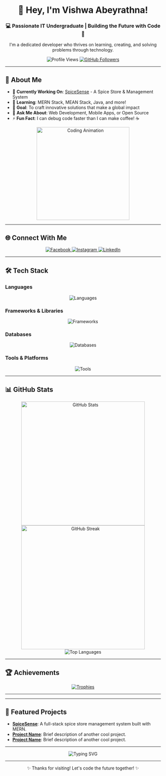 <div align="center">
  <h1>👋 Hey, I'm Vishwa Abeyrathna!</h1>
  <h3>💻 Passionate IT Undergraduate | Building the Future with Code 🚀</h3>
  <p>I'm a dedicated developer who thrives on learning, creating, and solving problems through technology.</p>

  <img src="https://komarev.com/ghpvc/?username=vishwaabeyrathna&label=Profile%20Views&color=0e75b6&style=flat" alt="Profile Views" />
  <a href="https://github.com/vishwaabeyrathna">
    <img src="https://img.shields.io/github/followers/vishwaabeyrathna?label=Follow&style=social" alt="GitHub Followers" />
  </a>
</div>

---

## 🌌 About Me

- 🔭 **Currently Working On**: [SpiceSense](https://github.com/vishwaabeyrathna/spicesense) - A Spice Store & Management System
- 🌱 **Learning**: MERN Stack, MEAN Stack, Java, and more!
- 🎯 **Goal**: To craft innovative solutions that make a global impact
- 💬 **Ask Me About**: Web Development, Mobile Apps, or Open Source
- ⚡ **Fun Fact**: I can debug code faster than I can make coffee! ☕

<div align="center">
  <img src="https://media.giphy.com/media/L1R1tvI9svkIWwpVYr/giphy.gif" width="300" alt="Coding Animation"/>
</div>

---

## 🌐 Connect With Me

<div align="center">
  <a href="https://fb.com/vishwa abeyrathna" target="_blank">
    <img src="https://img.shields.io/badge/Facebook-1877F2?style=for-the-badge&logo=facebook&logoColor=white" alt="Facebook"/>
  </a>
  <a href="https://instagram.com/vishwa_bey" target="_blank">
    <img src="https://img.shields.io/badge/Instagram-E4405F?style=for-the-badge&logo=instagram&logoColor=white" alt="Instagram"/>
  </a>
  <a href="https://linkedin.com/in/vishwaabeyrathna" target="_blank">
    <img src="https://img.shields.io/badge/LinkedIn-0077B5?style=for-the-badge&logo=linkedin&logoColor=white" alt="LinkedIn"/>
  </a>
</div>

---

## 🛠️ Tech Stack

### Languages
<p align="center">
  <img src="https://skillicons.dev/icons?i=java,js,python,php,c,cpp,kotlin" alt="Languages"/>
</p>

### Frameworks & Libraries
<p align="center">
  <img src="https://skillicons.dev/icons?i=react,nodejs,express" alt="Frameworks"/>
</p>

### Databases
<p align="center">
  <img src="https://skillicons.dev/icons?i=mongodb,mysql" alt="Databases"/>
</p>

### Tools & Platforms
<p align="center">
  <img src="https://skillicons.dev/icons?i=git,github,android,figma,postman" alt="Tools"/>
</p>

---

## 📊 GitHub Stats

<div align="center">
  <img src="https://github-readme-stats.vercel.app/api?username=vishwaabeyrathna&show_icons=true&theme=radical&hide_border=true" alt="GitHub Stats" width="400"/>
  <img src="https://github-readme-streak-stats.herokuapp.com/?user=vishwaabeyrathna&theme=radical&hide_border=true" alt="GitHub Streak" width="400"/>
</div>

<div align="center">
  <img src="https://github-readme-stats.vercel.app/api/top-langs/?username=vishwaabeyrathna&layout=compact&theme=radical&langs_count=12&hide_border=true" alt="Top Languages" />
</div>

---

## 🏆 Achievements

<div align="center">
  <a href="https://github.com/ryo-ma/github-profile-trophy">
    <img src="https://github-profile-trophy.vercel.app/?username=vishwaabeyrathna&theme=dracula&margin-w=15&margin-h=15" alt="Trophies"/>
  </a>
</div>

---


---

## 🚀 Featured Projects

- **[SpiceSense](https://github.com/vishwaabeyrathna/spicesense)**: A full-stack spice store management system built with MERN.
- **[Project Name](https://github.com/vishwaabeyrathna/project)**: Brief description of another cool project.
- **[Project Name](https://github.com/vishwaabeyrathna/project)**: Brief description of another cool project.

---



<div align="center">
  <img src="https://readme-typing-svg.herokuapp.com?font=Fira+Code&size=20&pause=1000&color=00FF00&center=true&vCenter=true&width=500&lines=Welcome+to+my+GitHub+Profile!;Passionate+Developer;Building+the+Future+with+Code" alt="Typing SVG"/>
</div>

---

<div align="center">
  <p>✨ Thanks for visiting! Let's code the future together! ✨</p>
</div>
